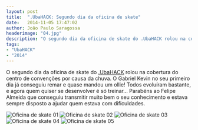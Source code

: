 ```yaml
---
layout: post
title:  ".UbaHACK: Segundo dia da oficina de skate"
date:   2014-11-05 17:47:02
author: João Paulo Saragossa
headerimage: "04.jpg"
description: "O segundo dia da oficina de skate do .UbaHACK rolou na cobertura do centro de convenções por causa da chuva."
tags:
- "UbaHACK"
- "2014"
---
```

O segundo dia da oficina de skate do <a href="https://www.facebook.com/groups/819413771452373/" target="_blanc">.UbaHACK</a> rolou na cobertura do centro de convenções por causa da chuva. O Gabriel Kevin﻿ no seu primeiro dia já conseguiu remar e quase mandou um ollie! Todos evoluíram bastante, e agora quem quiser se desenvolver é só treinar... Parabéns ao Felipe Almeida﻿ que conseguiu transmitir muito bem o seu conhecimento e estava sempre disposto a ajudar quem estava com dificuldades.

<img src="{{ site.url }}{{ site.baseurl }}/img/posts-images/ubahack02-01.jpg" alt="Oficina de skate 01">
<img src="{{ site.url }}{{ site.baseurl }}/img/posts-images/ubahack02-02.jpg" alt="Oficina de skate 02">
<img src="{{ site.url }}{{ site.baseurl }}/img/posts-images/ubahack02-03.jpg" alt="Oficina de skate 03">
<img src="{{ site.url }}{{ site.baseurl }}/img/posts-images/ubahack02-04.jpg" alt="Oficina de skate 04">
<img src="{{ site.url }}{{ site.baseurl }}/img/posts-images/ubahack02-05.jpg" alt="Oficina de skate 05">
